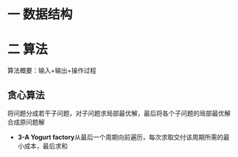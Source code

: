 # 一 数据结构
# 二 算法
算法概要：输入+输出+操作过程

## 贪心算法

将问题分成若干子问题，对子问题求局部最优解，最后将各个子问题的局部最优解合成原问题解

- **3-A Yogurt factory**从最后一个周期向前遍历，每次求取交付该周期所需的最小成本，最后求和
